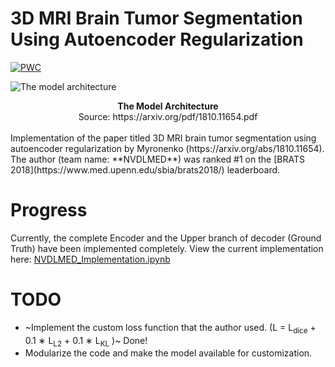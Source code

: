 # 3D MRI Brain Tumor Segmentation Using Autoencoder Regularization

[![PWC](https://img.shields.io/endpoint.svg?url=https://paperswithcode.com/badge/3d-mri-brain-tumor-segmentation-using/brain-tumor-segmentation-brats-2018)](https://paperswithcode.com/sota/brain-tumor-segmentation-brats-2018?p=3d-mri-brain-tumor-segmentation-using)

![The model architecture](https://www.suyogjadhav.com/images/misc/brats2018_sota_model.png)
<center><b>The Model Architecture</b><br />Source: https://arxiv.org/pdf/1810.11654.pdf</center>
<br />
Implementation of the paper titled 3D MRI brain tumor segmentation using autoencoder regularization by Myronenko (https://arxiv.org/abs/1810.11654). The author (team name: **NVDLMED**) was ranked #1 on the [BRATS 2018](https://www.med.upenn.edu/sbia/brats2018/) leaderboard.

# Progress
Currently, the complete Encoder and the Upper branch of decoder (Ground Truth) have been implemented completely. View the current implementation here: [NVDLMED_Implementation.ipynb](NVDLMED_Implementation.ipynb)

# TODO
- ~Implement the custom loss function that the author used. (L = L<sub>dice</sub> + 0.1 ∗ L<sub>L2</sub> + 0.1 ∗ L<sub>KL</sub> )~ Done!
- Modularize the code and make the model available for customization.


